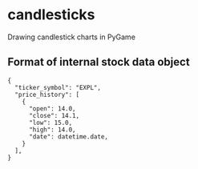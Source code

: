 # candlesticks

Drawing candlestick charts in PyGame

## Format of internal stock data object



    {
      "ticker_symbol": "EXPL",
      "price_history": [
        {
          "open": 14.0,
          "close": 14.1,
          "low": 15.0,
          "high": 14.0,
          "date": datetime.date,
        }
      ],
    }
